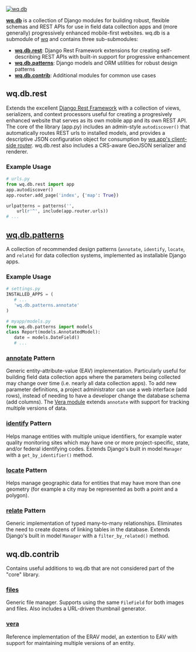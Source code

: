 [![wq.db](https://raw.github.com/wq/wq/master/images/256/wq.db.png)](http://wq.io/wq.db)
  
**[wq.db]** is a collection of Django modules for building robust, flexible schemas and REST APIs for use in field data collection apps and (more generally) progressively enhanced mobile-first websites.  wq.db is a submodule of [wq] and contains three sub-submodules:
* **[wq.db.rest]**: Django Rest Framework extensions for creating self-describing REST APIs with built-in support for progressive enhancement
* **[wq.db.patterns]**: Django models and ORM utilities for robust design patterns
* **[wq.db.contrib]**: Additional modules for common use cases

## wq.db.rest
Extends the excellent [Django Rest Framework](http://django-rest-framework.org) with a collection of views, serializers, and context processors useful for creating a progresively enhanced website that serves as its own mobile app and its own REST API.  The core of the library (app.py) includes an admin-style `autodiscover()` that automatically routes REST urls to installed models, and provides a descriptive JSON configuration object for consumption by [wq.app's client-side router].  wq.db.rest also includes a CRS-aware GeoJSON serializer and renderer.

### Example Usage

```python
# urls.py
from wq.db.rest import app
app.autodiscover()
app.router.add_page('index', {'map': True})

urlpatterns = patterns('',
    url(r'^', include(app.router.urls))
# ...
```

## [wq.db.patterns]

A collection of recommended design patterns (`annotate`, `identify`, `locate`, and `relate`) for data collection systems, implemented as installable Django apps.

### Example Usage

```python
# settings.py
INSTALLED_APPS = (
   # ...
   'wq.db.patterns.annotate'
)

# myapp/models.py
from wq.db.patterns import models
class Report(models.AnnotatedModel):
   date = models.DateField()
   # ...
```

### [annotate] Pattern
Generic entity-attribute-value (EAV) implementation.  Particularly useful for building field data collection apps where the parameters being collected may change over time (i.e. nearly all data collection apps).  To add new parameter definitions, a project administrator can use a web interface (add rows), instead of needing to have a developer change the database schema (add columns).  The [Vera module] extends `annotate` with support for tracking multiple versions of data.

### [identify] Pattern
Helps manage entities with multiple unique identifiers, for example water quality monitoring sites which may have one or more project-specific, state, and/or federal identifying codes.  Extends Django's built in model `Manager` with a `get_by_identifier()` method.

### [locate] Pattern
Helps manage geographic data for entities that may have more than one geometry (for example a city may be represented as both a point and a polygon).

### [relate] Pattern
Generic implementation of typed many-to-many relationships.  Eliminates the need to create dozens of linking tables in the database.  Extends Django's built in model `Manager` with a `filter_by_related()` method.

## wq.db.contrib
Contains useful additions to wq.db that are not considered part of the "core" library.

### [files]
Generic file manager.  Supports using the same `FileField` for both images and files.  Also includes a URL-driven thumbnail generator.

### [vera]
Reference implementation of the ERAV model, an extention to EAV with support for maintaining multiple versions of an entity.

[wq]: http://wq.io
[wq.db]: http://wq.io/wq.db
[wq.db.rest]: http://wq.io/docs/rest
[wq.app's client-side router]: http://wq.io/docs/app.js
[wq.db.patterns]: http://wq.io/docs/about-patterns
[Vera module]: http://wq.io/vera
[wq.db.contrib]: #wqdbcontrib
[annotate]: http://wq.io/docs/annotate
[identify]: http://wq.io/docs/identify
[locate]: http://wq.io/docs/locate
[relate]: http://wq.io/docs/relate
[files]: http://wq.io/docs/files
[vera]: http://wq.io/vera
